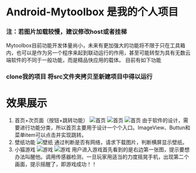 # Android-Mytoolbox 是我的个人项目 
### 注：若图片加载较慢，建议修改host或者挂梯
   Mytoolbox目前功能开发体量尚小，未来有更加强大的功能将不限于只在工具箱内，也可以是作为另一个程序来起到联动运行的作用，甚至可能转型为具有无数云端软件的不同于一般功能，而是精品快应用的载体。
目前有如下功能
### clone我的项目 将src文件夹拷贝至新建项目中得以运行

# 效果展示
1.	首页+次页面（按钮+跳转功能）
   ![首页](https://github.com/C-KIANG/img-folder/blob/master/Mytoolbox/1.jpg)
   ![首页](https://github.com/C-KIANG/img-folder/blob/master/Mytoolbox/2.jpg)
   ![首页](https://github.com/C-KIANG/img-folder/blob/master/Mytoolbox/3.jpg)
由于软件的设计，需要进行功能分类，所以首页主要用于设计一个个入口。ImageView、Buttun和菜单item可以点击并实现跳转。
2.	壁纸功能
       ![壁纸](https://github.com/C-KIANG/img-folder/blob/master/Mytoolbox/4.jpg)
通过判断是否有网络，请求下载图片，判断横屏显示壁纸。
3.	小猫游戏
         ![游戏](https://github.com/C-KIANG/img-folder/blob/master/Mytoolbox/5.jpg)
               ![游戏](https://github.com/C-KIANG/img-folder/blob/master/Mytoolbox/6.jpg)
用户进入游戏首先看到的是右边第一张图，提示要想办法叫醒他。调用传感器检测，一旦玩家用适当的力度摇晃手机，出现第二个画面，提示摇醒了，即游戏成功！！
